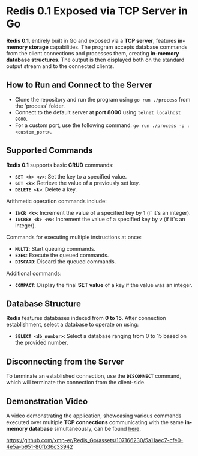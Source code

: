 # Redis 0.1 Exposed via TCP Server in Go

**Redis 0.1**, entirely built in Go and exposed via a **TCP server**, features **in-memory storage** capabilities. The program accepts database commands from the client connections and processes them, creating **in-memory database structures**. The output is then displayed both on the standard output stream and to the connected clients.

## How to Run and Connect to the Server

- Clone the repository and run the program using `go run ./process` from the 'process' folder.
- Connect to the default server at **port 8000** using `telnet localhost 8000`.
- For a custom port, use the following command: `go run ./process -p :<custom_port>`.

## Supported Commands

**Redis 0.1** supports basic **CRUD** commands:

- **`SET <k> <v>`**: Set the key to a specified value.
- **`GET <k>`**: Retrieve the value of a previously set key.
- **`DELETE <k>`**: Delete a key.

Arithmetic operation commands include:

- **`INCR <k>`**: Increment the value of a specified key by 1 (if it's an integer).
- **`INCRBY <k> <v>`**: Increment the value of a specified key by v (if it's an integer).

Commands for executing multiple instructions at once:

- **`MULTI`**: Start queuing commands.
- **`EXEC`**: Execute the queued commands.
- **`DISCARD`**: Discard the queued commands.

Additional commands:

- **`COMPACT`**: Display the final **SET value** of a key if the value was an integer.

## Database Structure

**Redis** features databases indexed from **0 to 15**. After connection establishment, select a database to operate on using:

- **`SELECT <db_number>`**: Select a database ranging from 0 to 15 based on the provided number.

## Disconnecting from the Server

To terminate an established connection, use the **`DISCONNECT`** command, which will terminate the connection from the client-side.

## Demonstration Video

A video demonstrating the application, showcasing various commands executed over multiple **TCP connections** communicating with the same **in-memory database** simultaneously, can be found [here](https://github.com/xmp-er/Redis_Go/assets/107166230/5a11aec7-cfe0-4e5a-b951-80fb36c33942).

https://github.com/xmp-er/Redis_Go/assets/107166230/5a11aec7-cfe0-4e5a-b951-80fb36c33942
